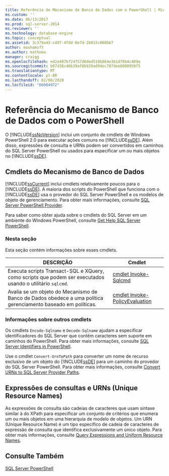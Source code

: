 ```yaml
---
title: Referência do Mecanismo de Banco de Dados com o PowerShell | Microsoft Docs
ms.custom: ''
ms.date: 06/13/2017
ms.prod: sql-server-2014
ms.reviewer: ''
ms.technology: database-engine
ms.topic: conceptual
ms.assetid: 3c379a43-c497-47dd-8e7d-2b015c068bb7
author: mashamsft
ms.author: mathoma
manager: craigg
ms.openlocfilehash: ed2e407b724f57d6ded518b864e3b1d78b4c489e
ms.sourcegitcommit: b87d36c46b39af8b929ad94ec707dee8800950f5
ms.translationtype: MT
ms.contentlocale: pt-BR
ms.lasthandoff: 02/08/2020
ms.locfileid: "66064972"
---
```

# <a name="database-engine-powershell-reference"></a>Referência do Mecanismo de Banco de Dados com o PowerShell
  O [!INCLUDE[ssNoVersion](../includes/ssnoversion-md.md)] inclui um conjunto de cmdlets de Windows PowerShell 2.0 para executar ações comuns no [!INCLUDE[ssDE](../includes/ssde-md.md)]. Além disso, expressões de consulta e URNs podem ser convertidos em caminhos do SQL Server PowerShell ou usados para especificar um ou mais objetos no [!INCLUDE[ssDE](../includes/ssde-md.md)].  
  
## <a name="database-engine-cmdlets"></a>Cmdlets do Mecanismo de Banco de Dados  
 
  [!INCLUDE[ssCurrent](../includes/sscurrent-md.md)] inclui cmdlets relativamente poucos para o [!INCLUDE[ssDE](../includes/ssde-md.md)]. A maioria dos scripts do PowerShell que funciona com o [!INCLUDE[ssDE](../includes/ssde-md.md)] usa o provedor do SQL Server PowerShell e os modelos de objeto de gerenciamento. Para obter mais informações, consulte [SQL Server PowerShell Provider](../powershell/sql-server-powershell-provider.md).  
  
 Para saber como obter ajuda sobre o cmdlets do SQL Server em um ambiente do Windows PowerShell, consulte [Get Help SQL Server PowerShell](../powershell/sql-server-powershell.md).  
  
### <a name="in-this-section"></a>Nesta seção  
 Esta seção contém informações sobre esses cmdlets.  
  
|DESCRIÇÃO|Cmdlet|  
|-----------------|------------|  
|Executa scripts Transact-SQL e XQuery, como scripts que podem ser executados usando o utilitário `sqlcmd`.|[cmdlet Invoke-Sqlcmd](../../2014/database-engine/invoke-sqlcmd-cmdlet.md)|  
|Avalia se um objeto do Mecanismo de Banco de Dados obedece a uma política gerenciamento baseado em políticas.|[cmdlet Invoke-PolicyEvaluation](../../2014/database-engine/invoke-policyevaluation-cmdlet.md)|  
  
### <a name="information-about-other-cmdlets"></a>Informações sobre outros cmdlets  
 Os cmdlets `Encode-Sqlname` e `Decode-Sqlname` ajudam a especificar identificadores do SQL Server que contêm caracteres sem suporte em caminhos do PowerShell. Para obter mais informações, consulte [SQL Server Identifiers in PowerShell](../powershell/sql-server-identifiers-in-powershell.md).  
  
 Use o cmdlet `Convert-UrnToPath` para converter um nome de recurso exclusivo de um objeto do [!INCLUDE[ssDE](../includes/ssde-md.md)] para um caminho do provedor do SQL Server PowerShell. Para obter mais informações, consulte [Convert URNs to SQL Server Provider Paths](../../2014/database-engine/convert-urns-to-sql-server-provider-paths.md).  
  
## <a name="query-expressions-and-unique-resource-names"></a>Expressões de consultas e URNs (Unique Resource Names)  
 As expressões de consulta são cadeias de caracteres que usam sintaxe similar à do XPath para especificar um conjunto de critérios que enumera um ou mais objetos em uma hierarquia de modelo de objetos. Um URN (Unique Resource Name) é um tipo específico de cadeia de caracteres de expressão de consulta que identifica exclusivamente um único objeto. Para obter mais informações, consulte [Query Expressions and Uniform Resource Names](../powershell/query-expressions-and-uniform-resource-names.md).  
  
## <a name="see-also"></a>Consulte Também  
 [SQL Server PowerShell](../powershell/sql-server-powershell.md)  
  
  
